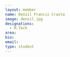 ```yaml
---
layout: member
name: Denzil Francis Crasta
image: denzil.jpg
designations: 
  - M.Tech
area:
bio:
email:
type: student
---
```


